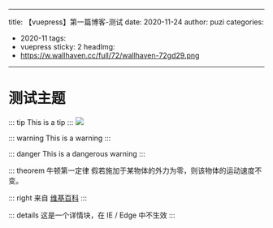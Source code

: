 <!--
 * @Descripttion: 
 * @version: 
 * @Author: zhenzipu
 * @Date: 2020-11-24 14:29:40
 * @LastEditors: zhenzipu
 * @LastEditTime: 2020-11-27 14:42:44
-->
---
title: 【vuepress】第一篇博客-测试
date: 2020-11-24
author: puzi
categories:
 - 2020-11
tags:
 - vuepress
sticky: 2
headImg:
 - https://w.wallhaven.cc/full/72/wallhaven-72gd29.png
---


# 测试主题
<Boxx/>
<p class="demo" :class="$style.example"></p>

<style module>
.example {
  color: #41b883;
}
</style>

<script>
export default {
  props: ['slot-key'],
  mounted () {
    document.querySelector(`.${this.$style.example}`)
      .textContent = '这个块是被内联的脚本渲染的，样式也采用了内联样式。'
  }
}
</script>
::: tip
This is a tip
:::
![](https://w.wallhaven.cc/full/8o/wallhaven-8o7lmo.jpg)

::: warning
This is a warning
:::

::: danger
This is a dangerous warning
:::

::: theorem 牛顿第一定律
假若施加于某物体的外力为零，则该物体的运动速度不变。

::: right
来自 [维基百科](https://zh.wikipedia.org/wiki/%E7%89%9B%E9%A1%BF%E8%BF%90%E5%8A%A8%E5%AE%9A%E5%BE%8B)
:::

::: details
这是一个详情块，在 IE / Edge 中不生效
:::

